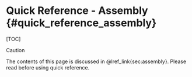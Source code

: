 # Quick Reference - Assembly {#quick_reference_assembly}

[TOC]

> [!caution]
> The contents of this page is discussed in @lref_link{sec:assembly}. Please read before using quick reference.

